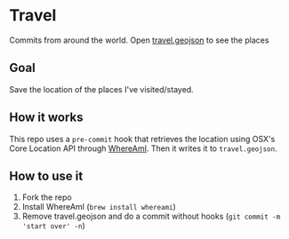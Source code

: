# Travel

Commits from around the world. Open [travel.geojson](travel.geojson) to see the places

## Goal

Save the location of the places I've visited/stayed.

## How it works

This repo uses a `pre-commit` hook that retrieves the location using OSX's Core Location API through [WhereAmI](https://github.com/victor/whereami). Then it writes it to `travel.geojson`.

## How to use it

1. Fork the repo
1. Install WhereAmI (`brew install whereami`)
1. Remove travel.geojson and do a commit without hooks (`git commit -m
   'start over' -n`)
